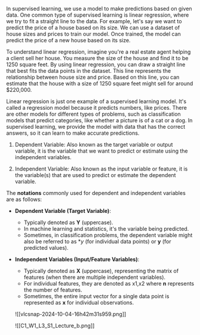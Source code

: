 
In supervised learning, we use a model to make predictions based on given data. One common type of supervised learning is linear regression, where we try to fit a straight line to the data. For example, let's say we want to predict the price of a house based on its size. We can use a dataset of house sizes and prices to train our model. Once trained, the model can predict the price of a new house based on its size.

To understand linear regression, imagine you're a real estate agent helping a client sell her house. You measure the size of the house and find it to be 1250 square feet. By using linear regression, you can draw a straight line that best fits the data points in the dataset. This line represents the relationship between house size and price. Based on this line, you can estimate that the house with a size of 1250 square feet might sell for around $220,000.

Linear regression is just one example of a supervised learning model. It's called a regression model because it predicts numbers, like prices. There are other models for different types of problems, such as classification models that predict categories, like whether a picture is of a cat or a dog. In supervised learning, we provide the model with data that has the correct answers, so it can learn to make accurate predictions.


1. Dependent Variable: Also known as the target variable or output variable, it is the variable that we want to predict or estimate using the independent variables.
    
2. Independent Variable: Also known as the input variable or feature, it is the variable(s) that are used to predict or estimate the dependent variable.


The **notations** commonly used for dependent and independent variables are as follows:

- **Dependent Variable (Target Variable)**:
    
    - Typically denoted as **Y** (uppercase).
    - In machine learning and statistics, it's the variable being predicted.
    - Sometimes, in classification problems, the dependent variable might also be referred to as **y* (for individual data points) or **y​** (for predicted values).
- **Independent Variables (Input/Feature Variables)**:
    
    - Typically denoted as **X** (uppercase), representing the matrix of features (when there are multiple independent variables).
    - For individual features, they are denoted as x1,x2  where **n** represents the number of features.
    - Sometimes, the entire input vector for a single data point is represented as **x** for individual observations.

     ![[vlcsnap-2024-10-04-16h42m31s959.png]]

    ![[C1_W1_L3_S1_Lecture_b.png]]